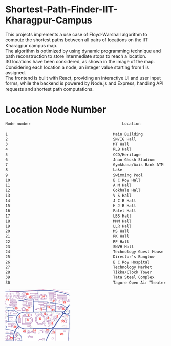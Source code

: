 # Shortest-Path-Finder-IIT-Kharagpur-Campus
This projects implements a use case of Floyd-Warshall algorithm to compute the shortest paths between all pairs of locations on the IIT Kharagpur campus map.
<br>
The algorithm is optimized by using dynamic programming technique and path reconstruction to store intermediate stops to reach a location.
<br>
30 locations have been considered, as shown in the image of the map. Considering each location a node, an integer value starting from 1 is assigned. 
<br>
The frontend is built with React, providing an interactive UI and user input forms, while the backend is powered by Node.js and Express, handling API requests and shortest path computations.

# Location Node Number
    Node number                                        Location

    1                                              Main Building
    2                                              SN/IG Hall
    3                                              MT Hall
    4                                              RLB Hall
    5                                              CCD/Heritage
    6                                              Jnan Ghosh Stadium
    7                                              Gymkhana/Axis Bank ATM
    8                                              Lake
    9                                              Swimming Pool
    10                                             B C Roy Hall
    11                                             A M Hall
    12                                             Gokhale Hall
    13                                             V S Hall
    14                                             J C B Hall
    15                                             H J B Hall
    16                                             Patel Hall
    17                                             LBS Hall
    18                                             MMM Hall
    19                                             LLR Hall
    20                                             MS Hall
    21                                             RK Hall
    22                                             RP Hall
    23                                             SNVH Hall
    24                                             Technology Guest House
    25                                             Director's Bunglow
    26                                             B C Roy Hospital
    27                                             Technology Market
    28                                             Tikka/Clock Tower
    39                                             Tata Steel Complex
    30                                             Tagore Open Air Theater

<img src="Images\IIT KGP Campus Graph representation.png" alt="IIT KGP Campus Map-Graph Representation" width="200"/>